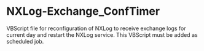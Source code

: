 # NXLog-Exchange_ConfTimer
VBScript file for reconfiguration of NXLog to receive exchange logs for current day and restart the NXLog service. This VBScript must be added as scheduled job.
